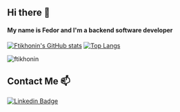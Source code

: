 ## Hi there 👋

#### My name is Fedor and I'm a backend software developer

[![Ftikhonin's GitHub stats](https://github-readme-stats.anuraghazra1.vercel.app/api?username=ftikhonin&count_private=true&include_all_commits=true&hide=contribs&show_icons=true)](https://github.com/ftikhonin)
[![Top Langs](https://github-readme-stats.vercel.app/api/top-langs/?username=ftikhonin&exclude_repo=ftikhonin.github.io,free-for-dev&layout=compact&langs_count=8)](https://github.com/ftikhonin)
<p><img align="center" src="https://github-readme-streak-stats.herokuapp.com/?user=ftikhonin&" alt="ftikhonin" /></p> 

## Contact Me 📫

[![Linkedin Badge](https://img.shields.io/twitter/url?color=lightblue&label=ftikhonin&logo=linkedin&logoColor=lightblue&style=for-the-badge&url=https%3A%2F%2Fwww.linkedin.com%2Fin%ftikhonin)](https://www.linkedin.com/in/ftikhonin/)
